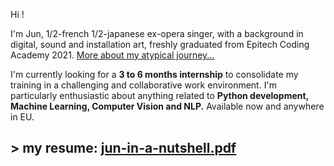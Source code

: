 Hi !

I'm Jun, 1/2-french 1/2-japanese ex-opera singer, with a background in digital, sound and installation art, freshly graduated from Epitech Coding Academy 2021. [More about my atypical journey...](../../../resume)

I'm currently looking for a **3 to 6 months internship** to consolidate my training in a challenging and collaborative work environment. I'm particularly enthusiastic about anything related to **Python development, Machine Learning, Computer Vision and NLP.** Available now and anywhere in EU.

## > my resume: [jun-in-a-nutshell.pdf](https://github.com/szkjn/resume/files/7416757/Jun-Suzuki-Resume.pdf)
